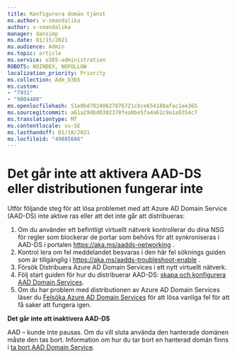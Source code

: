 ```yaml
---
title: Konfigurera domän tjänst
ms.author: v-smandalika
author: v-smandalika
manager: dansimp
ms.date: 01/15/2021
ms.audience: Admin
ms.topic: article
ms.service: o365-administration
ROBOTS: NOINDEX, NOFOLLOW
localization_priority: Priority
ms.collection: Adm_O365
ms.custom:
- "7931"
- "9004400"
ms.openlocfilehash: 51e0bd78240627876721cbce654188afac1ee365
ms.sourcegitcommit: a61a29dbd0382370fea0be5fa4a61c9a1a9354c7
ms.translationtype: MT
ms.contentlocale: sv-SE
ms.lasthandoff: 01/18/2021
ms.locfileid: "49885686"
---
```

# <a name="unable-to-enable-aad-ds-or-deployment-is-failing"></a>Det går inte att aktivera AAD-DS eller distributionen fungerar inte

Utför följande steg för att lösa problemet med att Azure AD Domain Service (AAD-DS) inte aktive ras eller att det inte går att distribueras:

1. Om du använder ett befintligt virtuellt nätverk kontrollerar du dina NSG för regler som blockerar de portar som behövs för att synkroniseras i AAD-DS i portalen https://aka.ms/aadds-networking .
2. Kontrol lera om fel meddelandet besvaras i den här fel söknings guiden som är tillgänglig i  https://aka.ms/aadds-troubleshoot-enable .
3. Försök Distribuera Azure AD Domain Services i ett nytt virtuellt nätverk.
4. Följ start guiden för hur du distribuerar AAD-DS: [skapa och konfigurera AAD Domain Services](https://docs.microsoft.com/azure/active-directory-domain-services/tutorial-create-instance).
5. Om du har problem med distributionen av Azure AD Domain Services läser du [Felsöka Azure AD Domain Services](https://docs.microsoft.com/azure/active-directory-domain-services/troubleshoot) för att lösa vanliga fel för att få saker att fungera igen. 

**Det går inte att inaktivera AAD-DS**

AAD – kunde inte pausas. Om du vill sluta använda den hanterade domänen måste den tas bort.
Information om hur du tar bort en hanterad domän finns i [ta bort AAD Domain Service](https://docs.microsoft.com/azure/active-directory-domain-services/delete-aadds).




